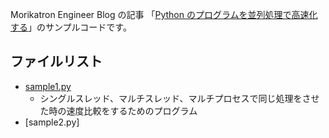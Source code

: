 Morikatron Engineer Blog の記事 「[Python のプログラムを並列処理で高速化する](公開されたURLを貼り付ける)」のサンプルコードです。  

## ファイルリスト
* [sample1.py](sample1.py)
  * シングルスレッド、マルチスレッド、マルチプロセスで同じ処理をさせた時の速度比較をするためのプログラム
* [sample2.py]
  
